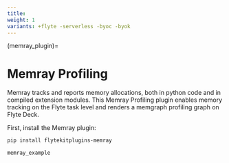 ```yaml
---
title:
weight: 1
variants: +flyte -serverless -byoc -byok
---
```


(memray_plugin)=

# Memray Profiling



Memray tracks and reports memory allocations, both in python code and in compiled extension modules.
This Memray Profiling plugin enables memory tracking on the Flyte task level and renders a memgraph profiling graph on Flyte Deck.

First, install the Memray plugin:

```bash
pip install flytekitplugins-memray
```

```{auto-examples-toc}
memray_example
```
